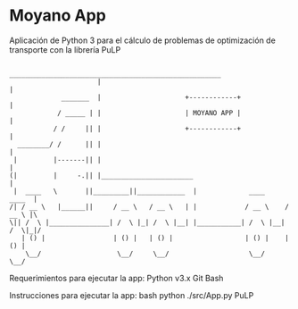 # Moyano App
Aplicación de Python 3 para el cálculo de problemas de optimización de transporte con la librería PuLP
```
                       _____________________________________________________
                      |                                                     |
             _______  |                     +------------+                  |
            / _____ | |                     | MOYANO APP |                  |
           / /     || |                     +------------+                  |
  ________/ /      || |                                                     |
 |         |-------|| |                                                     |
(|         |     -.|| |_______________________                              |
 |  ____   \       ||_________||____________  |             ____      ____  |
/| / __ \   |______||     / __ \   / __ \   | |            / __ \    / __ \ |\
\|| /  \ |_______________| /  \ |_| /  \ |__| |___________| /  \ |__| /  \|_|/
   | () |                 | () |   | () |                  | () |    | () |
    \__/                   \__/     \__/                    \__/      \__/

```
Requerimientos para ejecutar la app:
Python v3.x
Git Bash

Instrucciones para ejecutar la app:
bash python ./src/App.py
PuLP